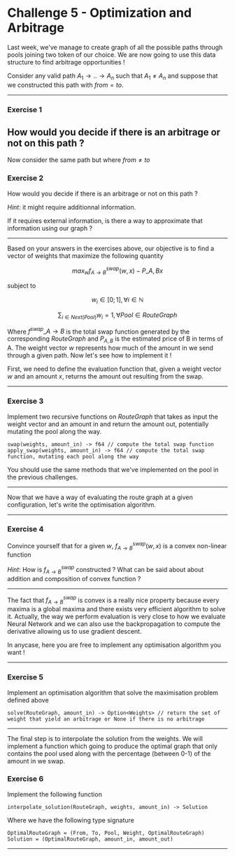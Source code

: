# Challenge 5 - Optimization and Arbitrage

Last week, we've manage to create graph of all the possible paths through pools joining two token of our choice. We are now going to use this data structure to find arbitrage opportunities ! 

Consider any valid path $A_1 \rightarrow .. \rightarrow A_n$ such that $A_1 \neq A_n$ and suppose that we constructed this path with $from = to$.

---

### Exercise 1

How would you decide if there is an arbitrage or not on this path ?
---

Now consider the same path but where $from \neq to$

### Exercise 2

How would you decide if there is an arbitrage or not on this path ?

*Hint*: it might require additionnal information.

If it requires external information, is there a way to approximate that information using our graph ?

---

Based on your answers in the exercises above, our objective is to find a vector of weights that maximize the following quantity

$$max_{w}f^{swap}_{A \rightarrow B}(w,x) - P\_{A,B}x$$

subject to

$$w_{i} \in [0;1], \forall i \in \mathbb{N}$$

$$\sum_{i \in Next(Pool)}w_i = 1, \forall Pool \in RouteGraph $$

Where $f^{swap}\_{A \rightarrow B}$ is the total swap function generated by the corresponding $RouteGraph$ and $P_{A,B}$ is the estimated price of B in terms of A. The weight vector $w$ represents how much of the amount in we send through a given path. Now let's see how to implement it !

First, we need to define the evaluation function that, given a weight vector $w$ and an amount $x$, returns the amount out resulting from the swap.

---

### Exercise 3

Implement two recursive functions on $RouteGraph$ that takes as input the weight vector and an amount in and return the amount out, potentially mutating the pool along the way.
```
swap(weights, amount_in) -> f64 // compute the total swap function
apply_swap(weights, amount_in) -> f64 // compute the total swap function, mutating each pool along the way
```

You should use the same methods that we've implemented on the pool in the previous challenges.

---

Now that we have a way of evaluating the route graph at a given configuration, let's write the optimisation algorithm.

---

### Exercise 4

Convince yourself that for a given $w$, $f^{swap}_{A \rightarrow B}(w, x)$ is a convex non-linear function 

*Hint*: How is $f^{swap}_{A \rightarrow B}$ constructed ? What can be said about about addition and composition of convex function ?

---

The fact that $f^{swap}_{A \rightarrow B}$ is convex is a really nice property because every maxima is a global maxima and there exists very efficient algorithm to solve it. Actually, the way we perform evaluation is very close to how we evaluate Neural Network and we can also use the backpropagation to compute the derivative allowing us to use gradient descent.

In anycase, here you are free to implement any optimisation algorithm you want !

---

### Exercise 5

Implement an optimisation algorithm that solve the maximisation problem defined above

```
solve(RouteGraph, amount_in) -> Option<Weights> // return the set of weight that yield an arbitrage or None if there is no arbitrage
```

---

The final step is to interpolate the solution from the weights. We will implement a function which going to produce the optimal graph that only contains the pool used along with the percentage (between 0-1) of the amount in we swap.

### Exercise 6

Implement the following function

```
interpolate_solution(RouteGraph, weights, amount_in) -> Solution
```

Where we have the following type signature

```
OptimalRouteGraph = (From, To, Pool, Weight, OptimalRouteGraph)
Solution = (OptimalRouteGraph, amount_in, amount_out)
```

---



